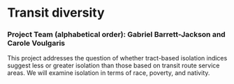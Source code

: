 # Transit diversity

### Project Team (alphabetical order): Gabriel Barrett-Jackson and Carole Voulgaris

This project addresses the question of whether tract-based isolation indices suggest less 
or greater isolation than those based on transit route service areas. We will examine 
isolation in terms of race, poverty, and nativity.
